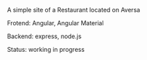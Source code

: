 A simple site of a Restaurant located on Aversa

Frotend: Angular, Angular Material

Backend: express, node.js

Status: working in progress
